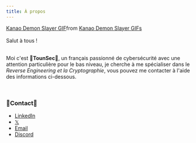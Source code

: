 ```yaml
---
title: À propos
---
```


<div class="tenor-gif-embed" data-postid="25032799" data-share-method="host" data-aspect-ratio="1.75824" data-width="100%"><a href="https://tenor.com/view/kanao-demon-slayer-gif-25032799">Kanao Demon Slayer GIF</a>from <a href="https://tenor.com/search/kanao+demon+slayer-gifs">Kanao Demon Slayer GIFs</a></div> <script type="text/javascript" async src="https://tenor.com/embed.js"></script>

</br>

<div class='text-center'>Salut à tous !</div>

</br>

Moi c'est **🦀TounSec🦀**, un français passionné de cybersécurité avec une attention particulière pour le bas niveau, je cherche à me spécialiser dans le _Reverse Engineering et la Cryptographie_, vous pouvez me contacter à l'aide des informations ci-dessous.

</br>

### **📧Contact📧**

- [LinkedIn](https://www.linkedin.com/in/louis-balasse/)
- [𝕏](https://twitter.com/Hackethique1)
- [Email](mailto:tounsec-cyber@proton.me)
- [Discord](https://discord.com/users/280654626360000513) 
